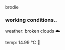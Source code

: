 brodie

<!--weather_start-->
### working conditions..

weather: broken clouds ☁️

temp: 14.99 °C 👕

<!--weather_end-->
